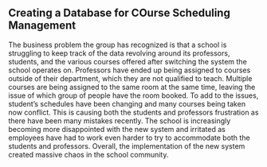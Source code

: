 ## Creating a Database for COurse Scheduling Management
  The business problem the group has recognized is that a school is struggling to keep track of the data revolving around its professors, students, and the various courses offered after switching the system the school operates on. Professors have ended up being assigned to courses outside of their department, which they are not qualified to teach. Multiple courses are being assigned to the same room at the same time, leaving the issue of which group of people have the room booked. To add to the issues, student’s schedules have been changing and many courses being taken now conflict. This is causing both the students and professors frustration as there have been many mistakes recently. The school is increasingly becoming more disappointed with the new system and irritated as employees have had to work even harder to try to accommodate both the students and professors. Overall, the implementation of the new system created massive chaos in the school community. 
